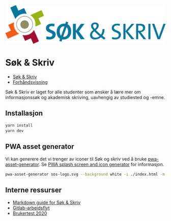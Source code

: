 ![Søk & Skriv](./docs/.vuepress/public/sos-logo.svg)

# Søk & Skriv

* [Søk & Skriv](https://sokogskriv.no)
* [Forhåndsvisning](sok-og-skriv-gitlab-io.tarjelavik.vercel.app)

Søk & Skriv er laget for alle studenter som ønsker å lære mer om informasjonssøk og akademisk skriving, uavhengig av studiested og -emne.

## Installasjon

```bash
yarn install
yarn dev
```

## PWA asset generator

Vi kan generere det vi trenger av iconer til Søk og skriv ved å bruke [pwa-asset-generator](https://github.com/onderceylan/pwa-asset-generator). Se [PWA splash screen and icon generator](https://itnext.io/pwa-splash-screen-and-icon-generator-a74ebb8a130) for informasjon.

```bash
pwa-asset-generator sos-logo.svg --background white -i ./index.html -m ./manifest.json
```

## Interne ressurser

* [Markdown guide for Søk & Skriv](https://sokogskriv.no/om/markdown-demo)
* [Gitlab-arbeidsflyt](https://sokogskriv.no/om/gitlab-arbeidsflyt)
* [Brukertest 2020](https://sokogskriv.no/om/brukertest)
